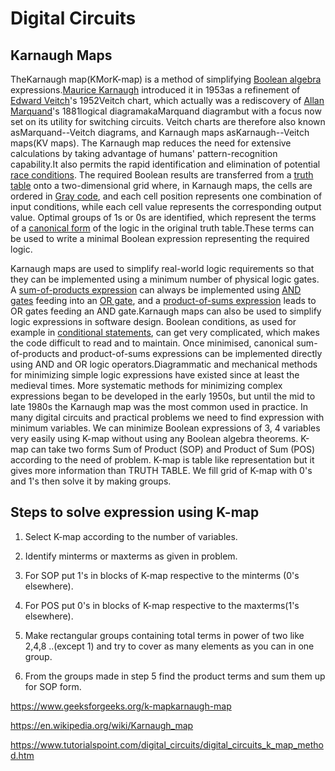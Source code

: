 # Digital Circuits

## Karnaugh Maps

TheKarnaugh map(KMorK-map) is a method of simplifying [Boolean algebra](https://en.wikipedia.org/wiki/Boolean_algebra) expressions.[Maurice Karnaugh](https://en.wikipedia.org/wiki/Maurice_Karnaugh) introduced it in 1953as a refinement of [Edward Veitch](https://en.wikipedia.org/wiki/Edward_Veitch)'s 1952Veitch chart, which actually was a rediscovery of [Allan Marquand](https://en.wikipedia.org/wiki/Allan_Marquand)'s 1881logical diagramakaMarquand diagrambut with a focus now set on its utility for switching circuits. Veitch charts are therefore also known asMarquand--Veitch diagrams, and Karnaugh maps asKarnaugh--Veitch maps(KV maps).
The Karnaugh map reduces the need for extensive calculations by taking advantage of humans' pattern-recognition capability.It also permits the rapid identification and elimination of potential [race conditions](https://en.wikipedia.org/wiki/Race_condition).
The required Boolean results are transferred from a [truth table](https://en.wikipedia.org/wiki/Truth_table) onto a two-dimensional grid where, in Karnaugh maps, the cells are ordered in [Gray code](https://en.wikipedia.org/wiki/Gray_code),  and each cell position represents one combination of input conditions, while each cell value represents the corresponding output value. Optimal groups of 1s or 0s are identified, which represent the terms of a [canonical form](https://en.wikipedia.org/wiki/Canonical_form_(Boolean_algebra)) of the logic in the original truth table.These terms can be used to write a minimal Boolean expression representing the required logic.

Karnaugh maps are used to simplify real-world logic requirements so that they can be implemented using a minimum number of physical logic gates. A [sum-of-products expression](https://en.wikipedia.org/wiki/Sum-of-products_expression) can always be implemented using [AND gates](https://en.wikipedia.org/wiki/AND_gate) feeding into an [OR gate](https://en.wikipedia.org/wiki/OR_gate), and a [product-of-sums expression](https://en.wikipedia.org/wiki/Product-of-sums_expression) leads to OR gates feeding an AND gate.Karnaugh maps can also be used to simplify logic expressions in software design. Boolean conditions, as used for example in [conditional statements](https://en.wikipedia.org/wiki/Conditional_(programming)), can get very complicated, which makes the code difficult to read and to maintain. Once minimised, canonical sum-of-products and product-of-sums expressions can be implemented directly using AND and OR logic operators.Diagrammatic and mechanical methods for minimizing simple logic expressions have existed since at least the medieval times. More systematic methods for minimizing complex expressions began to be developed in the early 1950s, but until the mid to late 1980s the Karnaugh map was the most common used in practice.
In many digital circuits and practical problems we need to find expression with minimum variables. We can minimize Boolean expressions of 3, 4 variables very easily using K-map without using any Boolean algebra theorems. K-map can take two forms Sum of Product (SOP) and Product of Sum (POS) according to the need of problem. K-map is table like representation but it gives more information than TRUTH TABLE. We fill grid of K-map with 0's and 1's then solve it by making groups.

## Steps to solve expression using K-map

1. Select K-map according to the number of variables.

2. Identify minterms or maxterms as given in problem.

3. For SOP put 1's in blocks of K-map respective to the minterms (0's elsewhere).

4. For POS put 0's in blocks of K-map respective to the maxterms(1's elsewhere).

5. Make rectangular groups containing total terms in power of two like 2,4,8 ..(except 1) and try to cover as many elements as you can in one group.

6. From the groups made in step 5 find the product terms and sum them up for SOP form.

<https://www.geeksforgeeks.org/k-mapkarnaugh-map>

<https://en.wikipedia.org/wiki/Karnaugh_map>

<https://www.tutorialspoint.com/digital_circuits/digital_circuits_k_map_method.htm>
